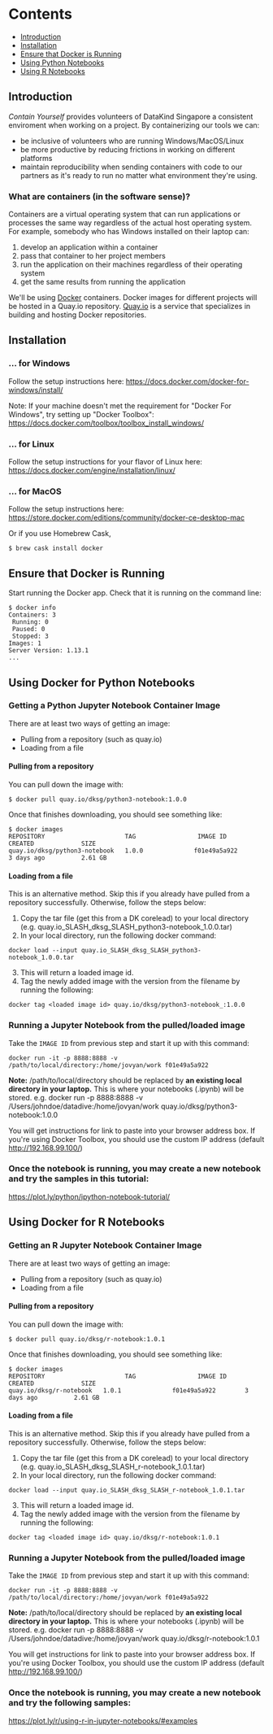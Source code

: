 # Contents

- [Introduction](#introduction)
- [Installation](#installation)
- [Ensure that Docker is Running](#Ensure-that-Docker-is-Running)
- [Using Python Notebooks](#Using-Docker-for-Python-Notebooks)
- [Using R Notebooks](#Using-Docker-for-R-Notebooks)

## Introduction

*Contain Yourself*  provides volunteers of DataKind Singapore a consistent enviroment when working on a project. By containerizing our tools we can:

- be inclusive of volunteers who are running Windows/MacOS/Linux
- be more productive by reducing frictions in working on different platforms
- maintain reproducibility when sending containers with code to our partners as it's ready to run no matter what environment they're using.

### What are containers (in the software sense)?

Containers are a virtual operating system that can run applications or processes the same way regardless of the actual host operating system. For example, somebody who has Windows installed on their laptop can:

1. develop an application within a container
2. pass that container to her project members
3. run the application on their machines regardless of their operating system
4. get the same results from running the application

We'll be using [Docker](https://www.docker.com/) containers. Docker images for different projects will be hosted in a Quay.io repository. [Quay.io](https://quay.io/) is a service that specializes in building and hosting Docker repositories.

## Installation

### ... for Windows

Follow the setup instructions here: https://docs.docker.com/docker-for-windows/install/

Note: If your machine doesn't met the requirement for "Docker For Windows", try setting up "Docker Toolbox":
https://docs.docker.com/toolbox/toolbox_install_windows/

### ... for Linux

Follow the setup instructions for your flavor of Linux here: https://docs.docker.com/engine/installation/linux/

### ... for MacOS

Follow the setup instructions here: https://store.docker.com/editions/community/docker-ce-desktop-mac

Or if you use Homebrew Cask,

```
$ brew cask install docker
```

## Ensure that Docker is Running

Start running the Docker app. Check that it is running on the command line:

```
$ docker info
Containers: 3
 Running: 0
 Paused: 0
 Stopped: 3
Images: 1
Server Version: 1.13.1
...
```

## Using Docker for Python Notebooks
### Getting a Python Jupyter Notebook Container Image

There are at least two ways of getting an image:

- Pulling from a repository (such as quay.io)
- Loading from a file

#### Pulling from a repository
You can pull down the image with:

```
$ docker pull quay.io/dksg/python3-notebook:1.0.0
```

Once that finishes downloading, you should see something like:

```
$ docker images
REPOSITORY                      TAG                 IMAGE ID            CREATED             SIZE
quay.io/dksg/python3-notebook   1.0.0              f01e49a5a922        3 days ago          2.61 GB
```

#### Loading from a file
This is an alternative method. Skip this if you already have pulled from a repository successfully. Otherwise, follow the steps below:

1. Copy the tar file (get this from a DK corelead) to your local directory (e.g. quay.io_SLASH_dksg_SLASH_python3-notebook_1.0.0.tar)
2. In your local directory, run the following docker command:
```
docker load --input quay.io_SLASH_dksg_SLASH_python3-notebook_1.0.0.tar
```
3. This will return a loaded image id.
4. Tag the newly added image with the version from the filename by running the following:
```
docker tag <loaded image id> quay.io/dksg/python3-notebook_:1.0.0

```

### Running a Jupyter Notebook from the pulled/loaded image

Take the `IMAGE ID` from previous step and start it up with this command:

```
docker run -it -p 8888:8888 -v /path/to/local/directory:/home/jovyan/work f01e49a5a922
```
**Note:** /path/to/local/directory should be replaced by **an existing local directory in your laptop.**
This is where your notebooks (.ipynb) will be stored.
e.g. docker run -p 8888:8888 -v /Users/johndoe/datadive:/home/jovyan/work quay.io/dksg/python3-notebook:1.0.0

You will get instructions for link to paste into your browser address box. If you're using Docker Toolbox, you should use the custom IP address (default http://192.168.99.100/)

### Once the notebook is running, you may create a new notebook and try the samples in this tutorial:
https://plot.ly/python/ipython-notebook-tutorial/


## Using Docker for R Notebooks
### Getting an R Jupyter Notebook Container Image

There are at least two ways of getting an image:

- Pulling from a repository (such as quay.io)
- Loading from a file

#### Pulling from a repository
You can pull down the image with:

```
$ docker pull quay.io/dksg/r-notebook:1.0.1
```

Once that finishes downloading, you should see something like:

```
$ docker images
REPOSITORY                      TAG                 IMAGE ID            CREATED             SIZE
quay.io/dksg/r-notebook   1.0.1              f01e49a5a922        3 days ago          2.61 GB
```

#### Loading from a file
This is an alternative method. Skip this if you already have pulled from a repository successfully. Otherwise, follow the steps below:

1. Copy the tar file (get this from a DK corelead) to your local directory (e.g. quay.io_SLASH_dksg_SLASH_r-notebook_1.0.1.tar)
2. In your local directory, run the following docker command:
```
docker load --input quay.io_SLASH_dksg_SLASH_r-notebook_1.0.1.tar
```
3. This will return a loaded image id.
4. Tag the newly added image with the version from the filename by running the following:
```
docker tag <loaded image id> quay.io/dksg/r-notebook:1.0.1

```

### Running a Jupyter Notebook from the pulled/loaded image

Take the `IMAGE ID` from previous step and start it up with this command:

```
docker run -it -p 8888:8888 -v /path/to/local/directory:/home/jovyan/work f01e49a5a922
```
**Note:** /path/to/local/directory should be replaced by **an existing local directory in your laptop.**
This is where your notebooks (.ipynb) will be stored.
e.g. docker run -p 8888:8888 -v /Users/johndoe/datadive:/home/jovyan/work quay.io/dksg/r-notebook:1.0.1

You will get instructions for link to paste into your browser address box. If you're using Docker Toolbox, you should use the custom IP address (default http://192.168.99.100/)

### Once the notebook is running, you may create a new notebook and try the following samples:
https://plot.ly/r/using-r-in-jupyter-notebooks/#examples
